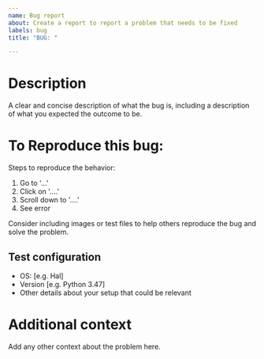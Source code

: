 ```yaml
---
name: Bug report
about: Create a report to report a problem that needs to be fixed
labels: bug
title: "BUG: "

---
```


# Description
A clear and concise description of what the bug is, including a description
of what you expected the outcome to be.

# To Reproduce this bug:
Steps to reproduce the behavior:
1. Go to '...'
2. Click on '....'
3. Scroll down to '....'
4. See error

Consider including images or test files to help others reproduce the bug and
solve the problem.

## Test configuration
 - OS: [e.g. Hal]
 - Version [e.g. Python 3.47]
 - Other details about your setup that could be relevant

# Additional context
Add any other context about the problem here.
